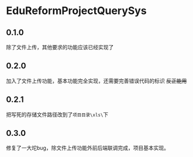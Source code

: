 # EduReformProjectQuerySys
## 0.1.0
除了文件上传，其他要求的功能应该已经实现了
## 0.2.0
加入了文件上传功能，基本功能完全实现，还需要完善错误代码的标识
~~反正能用~~
## 0.2.1
把写死的存储文件路径改到了`项目目录\xls\`下
## 0.3.0
修复了一大坨bug，除文件上传功能外前后端联调完成，项目基本实现。
